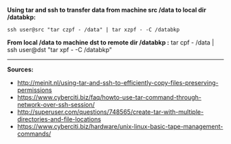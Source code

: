 **Using tar and ssh to transfer data from machine src /data to local dir /databkp:**
```
ssh user@src "tar czpf - /data" | tar xzpf - -C /databkp
```

**From local /data to machine dst to remote dir /databkp :**
tar cpf - /data | ssh user@dst "tar xpf - -C /databkp"

***
**Sources:**
* http://meinit.nl/using-tar-and-ssh-to-efficiently-copy-files-preserving-permissions
* https://www.cyberciti.biz/faq/howto-use-tar-command-through-network-over-ssh-session/
* http://superuser.com/questions/748565/create-tar-with-multiple-directories-and-file-locations
* https://www.cyberciti.biz/hardware/unix-linux-basic-tape-management-commands/

